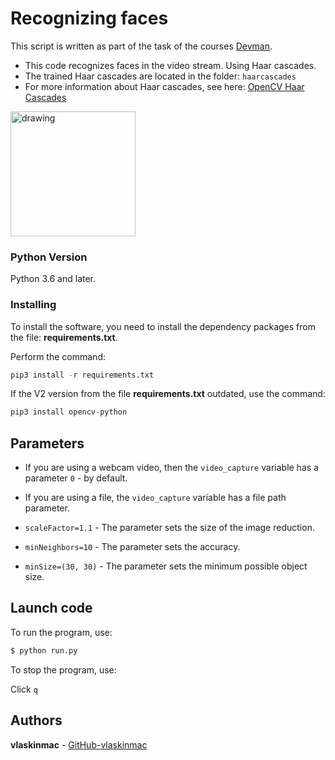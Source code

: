 # Recognizing faces

This script is written as part of the task of the courses [Devman](https://dvmn.org).


- This code recognizes faces in the video stream. Using Haar cascades.
- The trained Haar cascades are located in the folder: `haarcascades` 
- For more information about Haar cascades, see here: [OpenCV Haar Cascades](https://www.pyimagesearch.com/2021/04/12/opencv-haar-cascades/)

<img src="https://user-images.githubusercontent.com/78322994/142227795-7f1b8d46-33b6-439a-b352-2e7577424a87.png" alt="drawing" width="200"/>  

### Python Version

Python 3.6 and later.

### Installing

To install the software, you need to install the dependency packages from the file: **requirements.txt**.

Perform the command:

```python
pip3 install -r requirements.txt

```

If the V2 version from the file **requirements.txt** outdated, use the command:

```python
pip3 install opencv-python

```

## Parameters

- If you are using a webcam video, then the `video_capture` variable has a parameter `0` - by default.

- If you are using a file, the `video_capture` variable has a file path parameter.

- `scaleFactor=1.1` - The parameter sets the size of the image reduction.
- `minNeighbors=10` - The parameter sets the accuracy.
- `minSize=(30, 30)` - The parameter sets the minimum possible object size.

## Launch code

To run the program, use:

```python
$ python run.py 
```
To stop the program, use:

Сlick `q`





## Authors

**vlaskinmac**  - [GitHub-vlaskinmac](https://github.com/vlaskinmac/)


